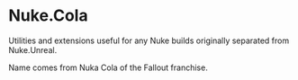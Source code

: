 # Nuke.Cola

Utilities and extensions useful for any Nuke builds originally separated from Nuke.Unreal.

Name comes from Nuka Cola of the Fallout franchise.